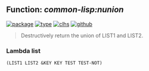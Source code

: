 ## Function: ***common-lisp:nunion***
[![package](https://img.shields.io/badge/Package-COMMON--LISP-5f9ea0.svg?style=social&colorA=999999)](../) [![type](https://img.shields.io/badge/Type-Function-5f9ea0.svg?style=social&colorA=999999)](../#function) [![clhs](https://img.shields.io/badge/CLHS-NUNION-5f9ea0.svg?style=social&colorA=999999)](http://www.lispworks.com/documentation/HyperSpec/Body/f_unionc.htm) [![github](https://img.shields.io/badge/GitHub-View_the_source-5f9ea0.svg?style=social&colorA=999999&logo=github)](https://github.com/sbcl/sbcl/blob/master/src/code/list.lisp/) 

> Destructively return the union of LIST1 and LIST2.

### Lambda list
```
(LIST1 LIST2 &KEY KEY TEST TEST-NOT)
```
